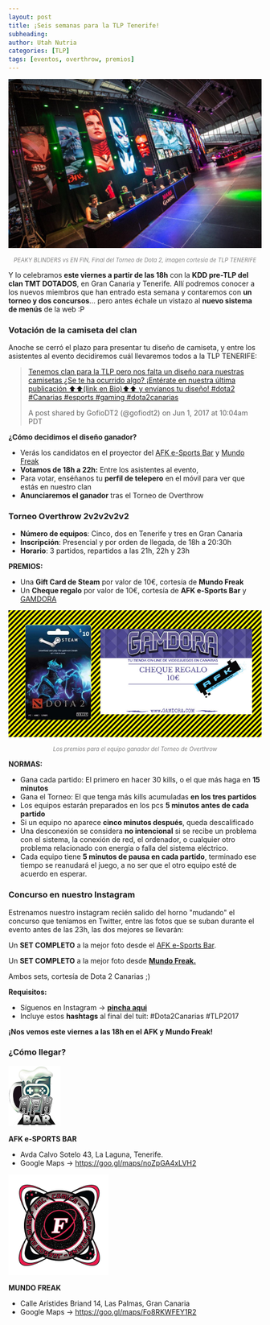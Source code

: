 ```yaml
---
layout: post
title: ¡Seis semanas para la TLP Tenerife!
subheading: 
author: Utah Nutria
categories: [TLP]
tags: [eventos, overthrow, premios]
---
```

![](/assets/images/2017/06/photo_2017-06-05_15-15-28.jpg)

<p style="color:gray; font-size:80%;" align="center"><i>PEAKY BLINDERS vs EN FIN, Final del Torneo de Dota 2, imagen cortesía de TLP TENERIFE</i></p>

Y lo celebramos **este viernes a partir de las 18h** con la **KDD pre-TLP del clan TMT DOTADOS**, en Gran Canaria y Tenerife. Allí podremos conocer a los nuevos miembros que han entrado esta semana y contaremos con **un torneo y dos concursos**... pero antes échale un vistazo al **nuevo sistema de menús** de la web :P

### Votación de la camiseta del clan

Anoche se cerró el plazo para presentar tu diseño de camiseta, y entre los asistentes al evento decidiremos cuál llevaremos todos a la TLP TENERIFE:

> [Tenemos clan para la TLP pero nos falta un diseño para nuestras camisetas ¿Se te ha ocurrido algo? ¡Entérate en nuestra última publicación ⬆⬆(link en Bio)⬆⬆ y envíanos tu diseño! #dota2 #Canarias #esports #gaming #dota2canarias](https://www.instagram.com/p/BUzf4roAcc6/)
> 
> 
> A post shared by GofioDT2 (@gofiodt2) on Jun 1, 2017 at 10:04am PDT

**¿Cómo decidimos el diseño ganador?**

* Verás los candidatos en el proyector del [AFK e-Sports Bar](http://www.afkesportsbar.com/events/) y [Mundo Freak](http://www.mundofreak.es/)
* **Votamos de 18h a 22h:** Entre los asistentes al evento,
* Para votar, enséñanos tu **perfil de telepero** en el móvil para ver que estás en nuestro clan
* **Anunciaremos el ganador** tras el Torneo de Overthrow

### Torneo Overthrow 2v2v2v2v2

* **Número de equipos**: Cinco, dos en Tenerife y tres en Gran Canaria
* **Inscripción**: Presencial y por orden de llegada, de 18h a 20:30h
* **Horario**: 3 partidos, repartidos a las 21h, 22h y 23h

**PREMIOS:**

* Una **Gift Card de Steam** por valor de 10€, cortesía de **Mundo Freak**
* Un **Cheque regalo** por valor de 10€, cortesía de **AFK e-Sports Bar** y [GAMDORA](http://gamdora.com/)

![Los premios para el equipo ganador del Torneo de Overthrow](/assets/images/2017/04/premios.jpg)

<p style="color:gray; font-size:80%;" align="center"><i>Los premios para el equipo ganador del Torneo de Overthrow</i></p>

**NORMAS:**

* Gana cada partido: El primero en hacer 30 kills, o el que más haga en **15 minutos**
* Gana el Torneo: El que tenga más kills acumuladas **en los tres partidos**
* Los equipos estarán preparados en los pcs **5 minutos antes de cada partido**
* Si un equipo no aparece **cinco minutos después**, queda descalificado
* Una desconexión se considera **no intencional** si se recibe un problema con el sistema, la conexión de red, el ordenador, o cualquier otro problema relacionado con energía o falla del sistema eléctrico.
* Cada equipo tiene **5 minutos de pausa en cada partido**, terminado ese tiempo se reanudará el juego, a no ser que el otro equipo esté de acuerdo en esperar.

### Concurso en nuestro Instagram

Estrenamos nuestro instagram recién salido del horno "mudando" el concurso que teníamos en Twitter, entre las fotos que se suban durante el evento antes de las 23h, las dos mejores se llevarán:

Un **SET COMPLETO** a la mejor foto desde el [AFK e-Sports Bar](http://www.afkesportsbar.com/events/).

Un **SET COMPLETO** a la mejor foto desde [**Mundo Freak.**](http://www.mundofreak.es/)

Ambos sets, cortesía de Dota 2 Canarias ;)

**Requisitos:**

* Síguenos en Instagram → [**pincha aqui**](https://www.instagram.com/gofiodt2/)
* Incluye estos **hashtags** al final del tuit: #Dota2Canarias #TLP2017

**¡Nos vemos este viernes a las 18h en el AFK y Mundo Freak!**

### ¿Cómo llegar?

![a-p](/assets/images/2016/11/a-P.png)

**AFK e-SPORTS BAR**

* Avda Calvo Sotelo 43, La Laguna, Tenerife.
* Google Maps → <https://goo.gl/maps/noZpGA4xLVH2>

![mundofreak-esports-p](/assets/images/2016/11/MundoFreak-eSports-P.png)

**MUNDO FREAK**

* Calle Arístides Briand 14, Las Palmas, Gran Canaria
* Google Maps → <https://goo.gl/maps/Fo8RKWFEY1R2>
